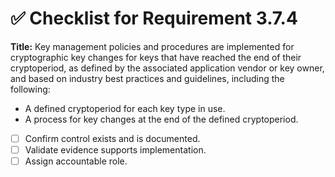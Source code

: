 # ✅ Checklist for Requirement 3.7.4

**Title:** Key management policies and procedures are implemented for cryptographic key changes for keys that have reached the end of their cryptoperiod, as defined by the associated application vendor or key owner, and based on industry best practices and guidelines, including the following:
- A defined cryptoperiod for each key type in use. 
- A process for key changes at the end of the defined cryptoperiod.

- [ ] Confirm control exists and is documented.
- [ ] Validate evidence supports implementation.
- [ ] Assign accountable role.
